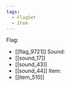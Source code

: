 ```yaml
---
tags:
  - FlagSet
  - Item
---
```

Flag:
- [[flag_9721]]
Sound:
- [[sound_17]]
- [[sound_43]]
- [[sound_44]]
Item:
- [[item_510]]
